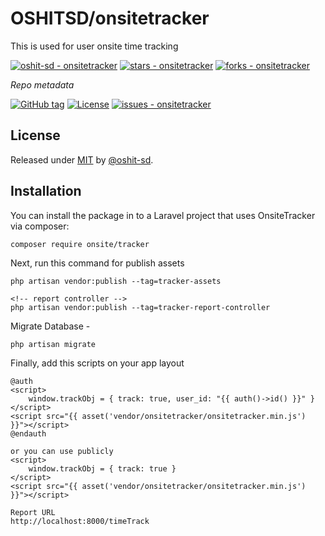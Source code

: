 # OSHITSD/onsitetracker
This is used for user onsite time tracking

[![oshit-sd - onsitetracker](https://img.shields.io/static/v1?label=oshit-sd&message=onsitetracker&color=blue&logo=github)](https://github.com/oshit-sd/onsitetracker "Go to GitHub repo")
[![stars - onsitetracker](https://img.shields.io/github/stars/oshit-sd/onsitetracker?style=social)](https://github.com/oshit-sd/onsitetracker)
[![forks - onsitetracker](https://img.shields.io/github/forks/oshit-sd/onsitetracker?style=social)](https://github.com/oshit-sd/onsitetracker)


_Repo metadata_


[![GitHub tag](https://img.shields.io/github/tag/oshit-sd/onsitetracker?include_prereleases=&sort=semver&color=blue)](https://github.com/oshit-sd/onsitetracker/releases/)
[![License](https://img.shields.io/badge/License-MIT-blue)](#license)
[![issues - onsitetracker](https://img.shields.io/github/issues/oshit-sd/onsitetracker)](https://github.com/oshit-sd/onsitetracker/issues)

## License

Released under [MIT](/LICENSE) by [@oshit-sd](https://github.com/oshit-sd).
## Installation

You can install the package in to a Laravel project that uses OnsiteTracker via composer:

```bash
composer require onsite/tracker
```

Next, run this command for publish assets

```console
php artisan vendor:publish --tag=tracker-assets

<!-- report controller -->
php artisan vendor:publish --tag=tracker-report-controller
```

Migrate Database -
```console
php artisan migrate
```

Finally, add this scripts on your app layout

```
@auth
<script>
    window.trackObj = { track: true, user_id: "{{ auth()->id() }}" }
</script>
<script src="{{ asset('vendor/onsitetracker/onsitetracker.min.js') }}"></script>
@endauth

or you can use publicly
<script>
    window.trackObj = { track: true }
</script>
<script src="{{ asset('vendor/onsitetracker/onsitetracker.min.js') }}"></script>
```

```
Report URL
http://localhost:8000/timeTrack

```
